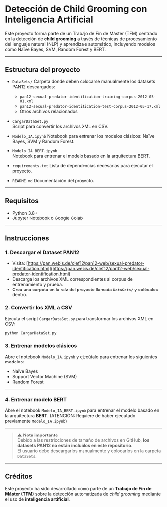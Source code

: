 # Detección de Child Grooming con Inteligencia Artificial

Este proyecto forma parte de un Trabajo de Fin de Máster (TFM) centrado en la detección de **child grooming** a través de técnicas de procesamiento del lenguaje natural (NLP) y aprendizaje automático, incluyendo modelos como Naïve Bayes, SVM, Random Forest y BERT.

---

## Estructura del proyecto

- `DataSets/` 
  Carpeta donde deben colocarse manualmente los datasets PAN12 descargados:
  - `pan12-sexual-predator-identification-training-corpus-2012-05-01.xml`
  - `pan12-sexual-predator-identification-test-corpus-2012-05-17.xml`
  - Otros archivos relacionados

- `CargarDataSet.py`   
  Script para convertir los archivos XML en CSV.

- `Modelo_IA.ipynb` 
  Notebook para entrenar los modelos clásicos: Naïve Bayes, SVM y Random Forest.

- `Modelo_IA_BERT.ipynb`  
  Notebook para entrenar el modelo basado en la arquitectura BERT.

- `requirements.txt` 
  Lista de dependencias necesarias para ejecutar el proyecto.

- `README.md` 
  Documentación del proyecto.

---

## Requisitos

- Python 3.8+
- Jupyter Notebook o Google Colab

---

## Instrucciones

### 1. Descargar el Dataset PAN12

- Visita: [https://pan.webis.de/clef12/pan12-web/sexual-predator-identification.html](https://pan.webis.de/clef12/pan12-web/sexual-predator-identification.html)
- Descarga los archivos XML correspondientes al corpus de entrenamiento y prueba.
- Crea una carpeta en la raíz del proyecto llamada `DataSets/` y colócalos dentro.

### 2. Convertir los XML a CSV

Ejecuta el script `CargarDataSet.py` para transformar los archivos XML en CSV:

```bash
python CargarDataSet.py
```

### 3. Entrenar modelos clásicos

Abre el notebook `Modelo_IA.ipynb` y ejecútalo para entrenar los siguientes modelos:

- Naïve Bayes  
- Support Vector Machine (SVM)  
- Random Forest  

---

### 4. Entrenar modelo BERT

Abre el notebook `Modelo_IA_BERT.ipynb` para entrenar el modelo basado en la arquitectura **BERT**. 
(ATENCIÓN: Requiere de haber ejecutado previamente `Modelo_IA.ipynb`)

---

> ⚠️ **Nota importante**  
> Debido a las restricciones de tamaño de archivos en GitHub, **los datasets PAN12 no están incluidos en este repositorio**.  
> El usuario debe descargarlos manualmente y colocarlos en la carpeta `DataSets`.

---

## Créditos
Este proyecto ha sido desarrollado como parte de un **Trabajo de Fin de Máster (TFM)** sobre la detección automatizada de *child grooming* mediante el uso de **inteligencia artificial**.

